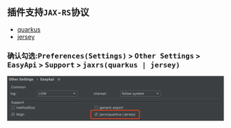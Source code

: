 ## 插件支持`JAX-RS`协议

- [quarkus](https://quarkus.io/)
- [jersey](https://eclipse-ee4j.github.io/jersey/)

### 确认勾选:<kbd>Preferences(Settings)</kbd> > <kbd>Other Settings</kbd> > <kbd>EasyApi</kbd> > <kbd>Support</kbd> > <kbd>jaxrs(quarkus | jersey)</kbd>

![jaxrs](../asset/jaxrs.png)